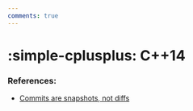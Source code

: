 ```yaml
---
comments: true
---
```


# **:simple-cplusplus: C++14**


### **References:**

- [Commits are snapshots, not diffs](https://github.blog/2020-12-17-commits-are-snapshots-not-diffs/)